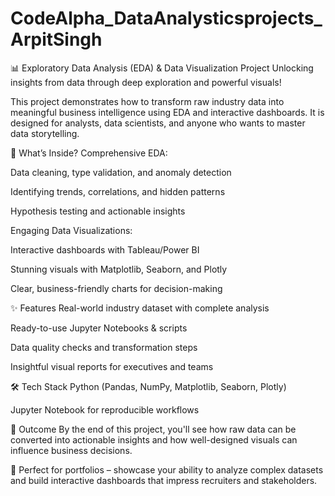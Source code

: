 # CodeAlpha_DataAnalysticsprojects_ArpitSingh


📊 Exploratory Data Analysis (EDA) & Data Visualization Project
Unlocking insights from data through deep exploration and powerful visuals!

This project demonstrates how to transform raw industry data into meaningful business intelligence using EDA and interactive dashboards. It is designed for analysts, data scientists, and anyone who wants to master data storytelling.

🔹 What’s Inside?
Comprehensive EDA:

Data cleaning, type validation, and anomaly detection

Identifying trends, correlations, and hidden patterns

Hypothesis testing and actionable insights

Engaging Data Visualizations:

Interactive dashboards with Tableau/Power BI

Stunning visuals with Matplotlib, Seaborn, and Plotly

Clear, business-friendly charts for decision-making

✨ Features
Real-world industry dataset with complete analysis

Ready-to-use Jupyter Notebooks & scripts

Data quality checks and transformation steps

Insightful visual reports for executives and teams

🛠️ Tech Stack
Python (Pandas, NumPy, Matplotlib, Seaborn, Plotly)


Jupyter Notebook for reproducible workflows

🎯 Outcome
By the end of this project, you'll see how raw data can be converted into actionable insights and how well-designed visuals can influence business decisions.

🚀 Perfect for portfolios – showcase your ability to analyze complex datasets and build interactive dashboards that impress recruiters and stakeholders.
